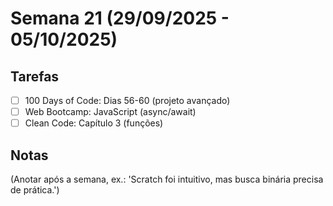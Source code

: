 # Semana 21 (29/09/2025 - 05/10/2025)

## Tarefas
- [ ] 100 Days of Code: Dias 56-60 (projeto avançado)
- [ ] Web Bootcamp: JavaScript (async/await)
- [ ] Clean Code: Capítulo 3 (funções)

## Notas
(Anotar após a semana, ex.: 'Scratch foi intuitivo, mas busca binária precisa de prática.')